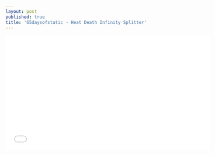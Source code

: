 ```yaml
---
layout: post
published: true
title: '65daysofstatic - Heat Death Infinity Splitter'
---
```


<iframe width="560" height="315" src="//www.youtube.com/embed/HzlVOp6UfXk" frameborder="0"> </iframe>
